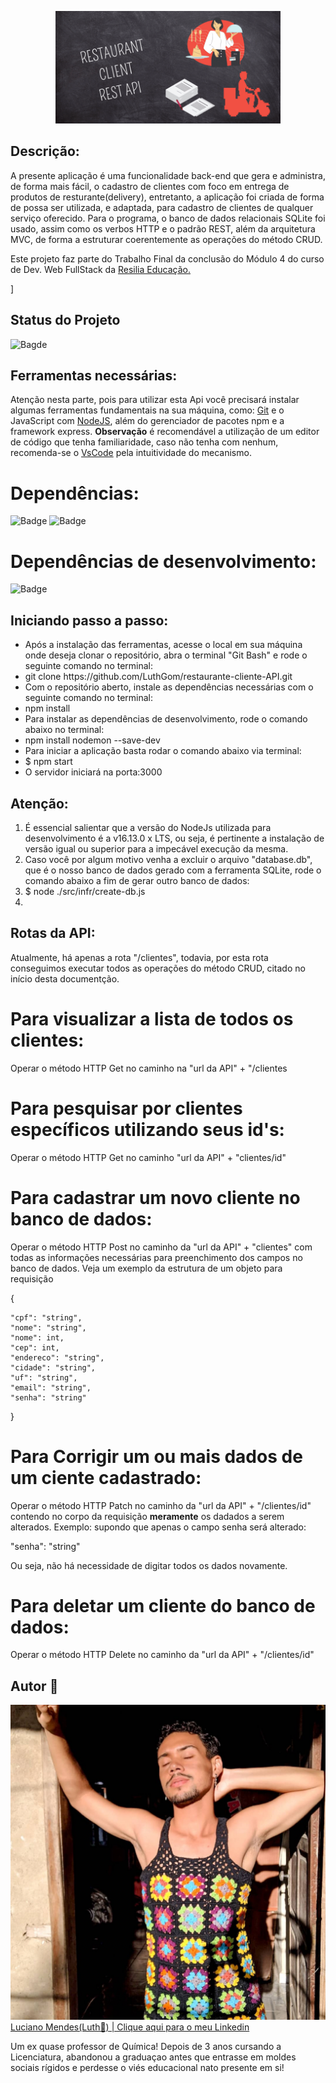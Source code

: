 <p align="center">
<img src="./midia/RESTAURANT REST API.gif" alt="Imagem de extensão GIF com o nome do projeto em fundo ilustrativo de quadro de giz e ilustrações de pedidos, motoboy e garçom/garçonete." width = 360px>
</p>

## Descrição:
<p>A presente aplicação é uma funcionalidade back-end que gera e administra, de forma mais fácil, o cadastro de clientes com foco em entrega de produtos de resturante(delivery), entretanto, a aplicação foi criada de forma de possa ser utilizada, e adaptada, para cadastro de clientes de qualquer serviço oferecido. Para o programa, o banco de dados relacionais SQLite foi usado, assim como os verbos HTTP e o padrão REST, além da arquitetura MVC, de forma a estruturar coerentemente as operações do método CRUD. 

Este projeto faz parte do Trabalho Final da conclusão do Módulo 4 do curso de Dev. Web FullStack da <a href="https://www.resilia.com.br">Resilia Educação.</a></p>
]

## Status do Projeto

![Bagde](https://img.shields.io/badge/Status%20do%20Projeo-Concluído-green)

## Ferramentas necessárias:

<p>Atenção nesta parte, pois para utilizar esta Api você precisará instalar algumas ferramentas fundamentais na sua máquina, como: <a href="https://www.gitkraken.com/download?utm_term=git&utm_campaign=1+%7C+1+GK+Git+GUI+-+Search&utm_source=adwords&utm_medium=ppc&hsa_acc=1130375851&hsa_cam=393455543&hsa_grp=23981425823&hsa_ad=550570964612&hsa_src=g&hsa_tgt=kwd-247385313&hsa_kw=git&hsa_mt=e&hsa_net=adwords&hsa_ver=3&gclid=Cj0KCQiA-qGNBhD3ARIsAO_o7ym_H2X6ZGqwCZJqFF5FFzq4fVkZ1h6JujQY4yk9UI5bf2cnWf-Ez-EaAstwEALw_wcB">Git</a> e o JavaScript com <a href="https://nodejs.org/en/download/">NodeJS</a>, além do gerenciador de pacotes npm e a framework express. 
<strong>Observação</strong> é recomendável a utilização de um editor de código que tenha familiaridade, caso não tenha com nenhum, recomenda-se o <a href="https://code.visualstudio.com/download">VsCode</a> pela intuitividade do mecanismo.

# Dependências:

![Badge](https://img.shields.io/badge/"express"-"%5E4.17.1"-red)
![Badge](https://img.shields.io/badge/"sqlite3"-"%5E5.0.2"-red)

# Dependências de desenvolvimento:
![Badge](https://img.shields.io/badge/"nodemon"-"%5E2.0.15"-red)


</p>

## Iniciando passo a passo:


<p>

<ul> 
<li>Após a instalação das ferramentas, acesse o local em sua máquina onde deseja clonar o repositório, abra o terminal "Git Bash"
e rode o seguinte comando no terminal:</li>
<li> git clone https://github.com/LuthGom/restaurante-cliente-API.git </li>
<li>Com o repositório aberto, instale as dependências necessárias com o seguinte comando no terminal:</li>
<li> npm install </li>
<li>Para instalar as dependências de desenvolvimento, rode o comando abaixo no terminal:</li>
<li> npm install nodemon --save-dev</li>
<li>Para iniciar a aplicação basta rodar o comando abaixo via terminal:</li>
<li> $ npm start</li>
<li> O servidor iniciará na porta:3000 </li>
</ul>
</p>

## Atenção:
<p>
<ol>
 <li>É essencial salientar que a versão do NodeJs utilizada para desenvolvimento é a v16.13.0 x LTS, ou seja, é pertinente a instalação de versão igual ou superior para a impecável execução da mesma.</li>

 <li>Caso você por algum motivo venha a excluir o arquivo "database.db", que é o nosso banco de dados gerado com a ferramenta SQLite, rode o comando abaixo a fim de gerar outro banco de dados:</li>
 <li>$ node ./src/infr/create-db.js</li>

 <li></li>
 </ol>
</p>

## Rotas da API:
<p> Atualmente, há apenas a rota "/clientes", todavia, por esta rota conseguimos executar todos as operações do método CRUD, citado no início desta documentção.</p>

# Para <strong>visualizar</strong> a lista de todos os clientes:
<p> Operar o método HTTP Get no caminho na "url da API" + "/clientes </p>

# Para <strong>pesquisar</strong> por clientes específicos utilizando seus id's:

<p> Operar o método HTTP Get no caminho "url da API" + "clientes/id"</p>

# Para <strong>cadastrar</strong> um novo cliente no banco de dados:

<p> Operar o método HTTP Post no caminho da "url da API" + "clientes" com todas as informações necessárias para preenchimento dos campos no banco de dados. Veja um exemplo da estrutura de um objeto para requisição </p>

<p>

{
   
    "cpf": "string",
    "nome": "string",
    "nome": int,
    "cep": int,
    "endereco": "string",
    "cidade": "string",
    "uf": "string",
    "email": "string",
    "senha": "string"

}
# Para <strong>Corrigir</strong> um ou mais dados de um ciente cadastrado:

<p>Operar o método HTTP Patch no caminho da "url da API" + "/clientes/id" contendo no corpo da requisição <strong>meramente</strong>
os dadados a serem alterados. Exemplo: supondo que apenas o campo senha será alterado:</p>

<p>
    "senha": "string"
</p>

<p>Ou seja, não há necessidade de digitar todos os dados novamente.</p>

# Para <strong>deletar</strong> um cliente do banco de dados:

<p>Operar o método HTTP Delete no caminho da "url da API" + "/clientes/id" </p>

## Autor 🌈

<img src="./midia/luth.jpeg" alt="Foto do autor, Luciano Mendes pardo, de cabelos chacheados e está de olhos fechados enconstado numa porta. Luciano está utilizando uma regata de crochê, baseada em granny squares, nas cores pretas, verde, roxo, azul, laranja, cinza e amarelo"> <a href="https://www.linkedin.com/in/dev-luciano-mendes/" width=360px>Luciano Mendes(Luth🌈) | Clique aqui para o meu Linkedin<a/>
<p>Um ex quase professor de Química!
Depois de 3 anos cursando a Licenciatura, abandonou a graduaçao antes que entrasse em moldes sociais rígidos
e perdesse o viés educacional nato presente em si!</p>
